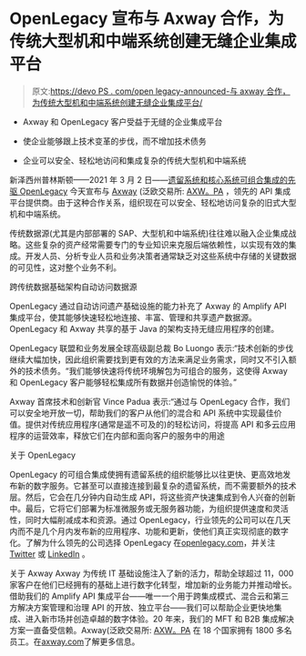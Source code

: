 # OpenLegacy 宣布与 Axway 合作，为传统大型机和中端系统创建无缝企业集成平台

> 原文:[https://devo PS . com/open legacy-announced-与 axway 合作，为传统大型机和中端系统创建无缝企业集成平台/](https://devops.com/openlegacy-announces-partnership-with-axway-to-create-seamless-enterprise-integration-platform-for-legacy-mainframe-and-midrange-systems/)

*   Axway 和 OpenLegacy 客户受益于无缝的企业集成平台

*   使企业能够跟上技术变革的步伐，而不增加技术债务

*   企业可以安全、轻松地访问和集成复杂的传统大型机和中端系统

新泽西州普林斯顿——2021 年 3 月 2 日——[遗留系统和核心系统可组合集成的先驱 OpenLegacy](https://www.openlegacy.com/) 今天宣布与 [Axway](https://www.axway.com/en) (泛欧交易所: [AXW。PA](http://axw.pa/) ，领先的 API 集成平台提供商。由于这种合作关系，组织现在可以安全、轻松地访问复杂的旧式大型机和中端系统。

传统数据源(尤其是内部部署的 SAP、大型机和中端系统)往往难以融入企业集成战略。这些复杂的资产经常需要专门的专业知识来克服后端依赖性，以实现有效的集成。开发人员、分析专业人员和业务决策者通常缺乏对这些系统中存储的关键数据的可见性，这对整个业务不利。

跨传统数据基础架构自动访问数据源

OpenLegacy 通过自动访问遗产基础设施的能力补充了 Axway 的 Amplify API 集成平台，使其能够快速轻松地连接、丰富、管理和共享遗产数据源。OpenLegacy 和 Axway 共享的基于 Java 的架构支持无缝应用程序的创建。

OpenLegacy 联盟和业务发展全球高级副总裁 Bo Luongo 表示:“技术创新的步伐继续大幅加快，因此组织需要找到更有效的方法来满足业务需求，同时又不引入额外的技术债务。“我们能够快速将传统环境解包为可组合的服务，这使得 Axway 和 OpenLegacy 客户能够轻松集成所有数据并创造愉悦的体验。”

Axway 首席技术和创新官 Vince Padua 表示:“通过与 OpenLegacy 合作，我们可以安全地开放一切，帮助我们的客户从他们的混合和 API 系统中实现最佳价值。提供对传统应用程序(通常是遥不可及的)的轻松访问，将提高 API 和多云应用程序的运营效率，释放它们在内部和面向客户的服务中的用途

关于 OpenLegacy

OpenLegacy 的可组合集成使拥有遗留系统的组织能够比以往更快、更高效地发布新的数字服务。它甚至可以直接连接到最复杂的遗留系统，而不需要额外的技术层。然后，它会在几分钟内自动生成 API，将这些资产快速集成到令人兴奋的创新中。最后，它将它们部署为标准微服务或无服务器功能，为组织提供速度和灵活性，同时大幅削减成本和资源。通过 OpenLegacy，行业领先的公司可以在几天内而不是几个月内发布新的应用程序、功能和更新，使他们真正实现彻底的数字化。了解为什么领先的公司选择 OpenLegacy 在[openlegacy.com](https://www.openlegacy.com/)，并关注 [Twitter](https://twitter.com/openlegacy) 或 [LinkedIn](https://www.linkedin.com/company/openlegacy-inc/) 。

关于 Axway
Axway 为传统 IT 基础设施注入了新的活力，帮助全球超过 11，000 家客户在他们已经拥有的基础上进行数字化转型，增加新的业务能力并推动增长。借助我们的 Amplify API 集成平台——唯一一个用于跨集成模式、混合云和第三方解决方案管理和治理 API 的开放、独立平台——我们可以帮助企业更快地集成、进入新市场并创造卓越的数字体验。20 年来，我们的 MFT 和 B2B 集成解决方案一直备受信赖。Axway(泛欧交易所: [AXW。PA](http://axw.pa/) 在 18 个国家拥有 1800 多名员工。在[axway.com](http://www.axway.com/)了解更多信息。